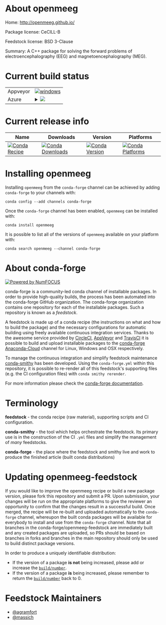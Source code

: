 About openmeeg
==============

Home: http://openmeeg.github.io/

Package license: CeCILL-B

Feedstock license: BSD 3-Clause

Summary: A C++ package for solving the forward problems of electroencephalography (EEG) and magnetoencephalography (MEG).




Current build status
====================


<table><tr>
    <td>Appveyor</td>
    <td>
      <a href="https://ci.appveyor.com/project/conda-forge/openmeeg-feedstock/branch/master">
        <img alt="windows" src="https://img.shields.io/appveyor/ci/conda-forge/openmeeg-feedstock/master.svg?label=Windows">
      </a>
    </td>
  </tr>
    
  <tr>
    <td>Azure</td>
    <td>
      <details>
        <summary>
          <a href="https://dev.azure.com/conda-forge/feedstock-builds/_build/latest?definitionId=4844&branchName=master">
            <img src="https://dev.azure.com/conda-forge/feedstock-builds/_apis/build/status/openmeeg-feedstock?branchName=master">
          </a>
        </summary>
        <table>
          <thead><tr><th>Variant</th><th>Status</th></tr></thead>
          <tbody><tr>
              <td>linux_python2.7</td>
              <td>
                <a href="https://dev.azure.com/conda-forge/feedstock-builds/_build/latest?definitionId=4844&branchName=master">
                  <img src="https://dev.azure.com/conda-forge/feedstock-builds/_apis/build/status/openmeeg-feedstock?branchName=master&jobName=linux&configuration=linux_python2.7" alt="variant">
                </a>
              </td>
            </tr><tr>
              <td>linux_python3.6</td>
              <td>
                <a href="https://dev.azure.com/conda-forge/feedstock-builds/_build/latest?definitionId=4844&branchName=master">
                  <img src="https://dev.azure.com/conda-forge/feedstock-builds/_apis/build/status/openmeeg-feedstock?branchName=master&jobName=linux&configuration=linux_python3.6" alt="variant">
                </a>
              </td>
            </tr><tr>
              <td>linux_python3.7</td>
              <td>
                <a href="https://dev.azure.com/conda-forge/feedstock-builds/_build/latest?definitionId=4844&branchName=master">
                  <img src="https://dev.azure.com/conda-forge/feedstock-builds/_apis/build/status/openmeeg-feedstock?branchName=master&jobName=linux&configuration=linux_python3.7" alt="variant">
                </a>
              </td>
            </tr><tr>
              <td>osx_python2.7</td>
              <td>
                <a href="https://dev.azure.com/conda-forge/feedstock-builds/_build/latest?definitionId=4844&branchName=master">
                  <img src="https://dev.azure.com/conda-forge/feedstock-builds/_apis/build/status/openmeeg-feedstock?branchName=master&jobName=osx&configuration=osx_python2.7" alt="variant">
                </a>
              </td>
            </tr><tr>
              <td>osx_python3.6</td>
              <td>
                <a href="https://dev.azure.com/conda-forge/feedstock-builds/_build/latest?definitionId=4844&branchName=master">
                  <img src="https://dev.azure.com/conda-forge/feedstock-builds/_apis/build/status/openmeeg-feedstock?branchName=master&jobName=osx&configuration=osx_python3.6" alt="variant">
                </a>
              </td>
            </tr><tr>
              <td>osx_python3.7</td>
              <td>
                <a href="https://dev.azure.com/conda-forge/feedstock-builds/_build/latest?definitionId=4844&branchName=master">
                  <img src="https://dev.azure.com/conda-forge/feedstock-builds/_apis/build/status/openmeeg-feedstock?branchName=master&jobName=osx&configuration=osx_python3.7" alt="variant">
                </a>
              </td>
            </tr><tr>
              <td>win_cxx_compilervs2015python3.6vc14</td>
              <td>
                <a href="https://dev.azure.com/conda-forge/feedstock-builds/_build/latest?definitionId=4844&branchName=master">
                  <img src="https://dev.azure.com/conda-forge/feedstock-builds/_apis/build/status/openmeeg-feedstock?branchName=master&jobName=win&configuration=win_cxx_compilervs2015python3.6vc14" alt="variant">
                </a>
              </td>
            </tr><tr>
              <td>win_cxx_compilervs2015python3.7vc14</td>
              <td>
                <a href="https://dev.azure.com/conda-forge/feedstock-builds/_build/latest?definitionId=4844&branchName=master">
                  <img src="https://dev.azure.com/conda-forge/feedstock-builds/_apis/build/status/openmeeg-feedstock?branchName=master&jobName=win&configuration=win_cxx_compilervs2015python3.7vc14" alt="variant">
                </a>
              </td>
            </tr>
          </tbody>
        </table>
      </details>
    </td>
  </tr>
</table>

Current release info
====================

| Name | Downloads | Version | Platforms |
| --- | --- | --- | --- |
| [![Conda Recipe](https://img.shields.io/badge/recipe-openmeeg-green.svg)](https://anaconda.org/conda-forge/openmeeg) | [![Conda Downloads](https://img.shields.io/conda/dn/conda-forge/openmeeg.svg)](https://anaconda.org/conda-forge/openmeeg) | [![Conda Version](https://img.shields.io/conda/vn/conda-forge/openmeeg.svg)](https://anaconda.org/conda-forge/openmeeg) | [![Conda Platforms](https://img.shields.io/conda/pn/conda-forge/openmeeg.svg)](https://anaconda.org/conda-forge/openmeeg) |

Installing openmeeg
===================

Installing `openmeeg` from the `conda-forge` channel can be achieved by adding `conda-forge` to your channels with:

```
conda config --add channels conda-forge
```

Once the `conda-forge` channel has been enabled, `openmeeg` can be installed with:

```
conda install openmeeg
```

It is possible to list all of the versions of `openmeeg` available on your platform with:

```
conda search openmeeg --channel conda-forge
```


About conda-forge
=================

[![Powered by NumFOCUS](https://img.shields.io/badge/powered%20by-NumFOCUS-orange.svg?style=flat&colorA=E1523D&colorB=007D8A)](http://numfocus.org)

conda-forge is a community-led conda channel of installable packages.
In order to provide high-quality builds, the process has been automated into the
conda-forge GitHub organization. The conda-forge organization contains one repository
for each of the installable packages. Such a repository is known as a *feedstock*.

A feedstock is made up of a conda recipe (the instructions on what and how to build
the package) and the necessary configurations for automatic building using freely
available continuous integration services. Thanks to the awesome service provided by
[CircleCI](https://circleci.com/), [AppVeyor](https://www.appveyor.com/)
and [TravisCI](https://travis-ci.org/) it is possible to build and upload installable
packages to the [conda-forge](https://anaconda.org/conda-forge)
[Anaconda-Cloud](https://anaconda.org/) channel for Linux, Windows and OSX respectively.

To manage the continuous integration and simplify feedstock maintenance
[conda-smithy](https://github.com/conda-forge/conda-smithy) has been developed.
Using the ``conda-forge.yml`` within this repository, it is possible to re-render all of
this feedstock's supporting files (e.g. the CI configuration files) with ``conda smithy rerender``.

For more information please check the [conda-forge documentation](https://conda-forge.org/docs/).

Terminology
===========

**feedstock** - the conda recipe (raw material), supporting scripts and CI configuration.

**conda-smithy** - the tool which helps orchestrate the feedstock.
                   Its primary use is in the construction of the CI ``.yml`` files
                   and simplify the management of *many* feedstocks.

**conda-forge** - the place where the feedstock and smithy live and work to
                  produce the finished article (built conda distributions)


Updating openmeeg-feedstock
===========================

If you would like to improve the openmeeg recipe or build a new
package version, please fork this repository and submit a PR. Upon submission,
your changes will be run on the appropriate platforms to give the reviewer an
opportunity to confirm that the changes result in a successful build. Once
merged, the recipe will be re-built and uploaded automatically to the
`conda-forge` channel, whereupon the built conda packages will be available for
everybody to install and use from the `conda-forge` channel.
Note that all branches in the conda-forge/openmeeg-feedstock are
immediately built and any created packages are uploaded, so PRs should be based
on branches in forks and branches in the main repository should only be used to
build distinct package versions.

In order to produce a uniquely identifiable distribution:
 * If the version of a package **is not** being increased, please add or increase
   the [``build/number``](https://conda.io/docs/user-guide/tasks/build-packages/define-metadata.html#build-number-and-string).
 * If the version of a package **is** being increased, please remember to return
   the [``build/number``](https://conda.io/docs/user-guide/tasks/build-packages/define-metadata.html#build-number-and-string)
   back to 0.

Feedstock Maintainers
=====================

* [@agramfort](https://github.com/agramfort/)
* [@massich](https://github.com/massich/)

